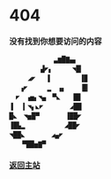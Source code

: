 # 404
**没有找到你想要访问的内容**  

`       　  　▃▆█▇▄▖  `  
`　 　 　 ▟◤▖　　　◥█▎ `   
`   　 ◢◤　 ▐　　　 　▐▉  `  
`　 ▗◤　　　▂　▗▖　　▕█▎`    
`　◤　▗▅▖◥▄　▀◣　　█▊  `  
`▐　▕▎◥▖◣◤　　　　◢██  `  
`█◣　◥▅█▀　　　　▐██◤  `  
`▐█▙▂　　     　◢██◤  `  
`◥██◣　　　　◢▄◤  `  
` 　　▀██▅▇▀  `  
#### [返回主站](blog.lyfls.top)
